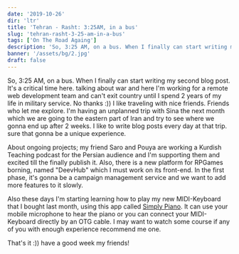 ```yaml
---
date: '2019-10-26'
dir: 'ltr'
title: 'Tehran - Rasht: 3:25AM, in a bus'
slug: 'tehran-rasht-3-25-am-in-a-bus'
tags: ['On The Road Againg']
description: 'So, 3:25 AM, on a bus. When I finally can start writing my second blog post.'
banner: '/assets/bg/2.jpg'
draft: false
---
```


So, 3:25 AM, on a bus. When I finally can start writing my second blog post. It's a critical time here. talking about war and here I'm working for a remote web development team and can't exit country until I spend 2 years of my life in military service. No thanks :))
I like traveling with nice friends. Friends who let me explore. I'm having an unplanned trip with Sina the next month which we are going to the eastern part of Iran and try to see where we gonna end up after 2 weeks. I like to write blog posts every day at that trip. sure that gonna be a unique experience.

About ongoing projects; my friend Saro and Pouya are working a Kurdish Teaching podcast for the Persian audience and I'm supporting them and excited till the finally publish it. Also, there is a new platform for RPGames borning, named "DeevHub" which I must work on its front-end. In the first phase, it's gonna be a campaign management service and we want to add more features to it slowly.

Also these days I'm starting learning how to play my new MIDI-Keyboard that I bought last month, using this app called [Simply Piano](https://play.google.com/store/apps/details?id=com.joytunes.simplypiano&hl=en). It can use your mobile microphone to hear the piano or you can connect your MIDI-Keyboard directly by an OTG cable. I may want to watch some course if any of you with enough experience recommend me one.

That's it :)) have a good week my friends!

